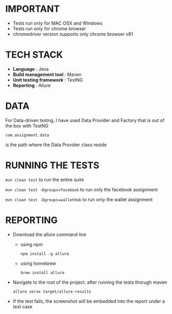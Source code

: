 # IMPORTANT 
* Tests run only for MAC OSX and Windows
* Tests run only for chrome browser
* chromedriver version supports only chrome browser v81  
# TECH STACK
   *  **Language** : Java
   * **Build management tool** : Maven
   * **Unit testing framework** : TestNG
   * **Reporting** : Allure

# DATA
For Data-driven testng, I have used Data Provider and Factory that is out of the box with TestNG

`com.assignment.data`

is the path where the Data Provider class reside

  
# RUNNING THE TESTS
`mvn clean test` to run the entire suite

`mvn clean test -Dgroups=facebook` to run only the facebook assignment

`mvn clean test -Dgroups=walletHub` to run only the wallet assignment

# REPORTING
* Download the allure command line
    * using npm
    
        `npm install -g allure` 
     
     * using homebrew
     
        `brew install allure`

* Navigate to the root of the project. after running the tests thorugh maven

    `allure serve target/allure-results`
    
* If the test fails, the screenshot will be embedded into the report under a test case     
   